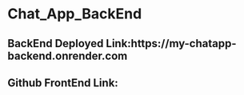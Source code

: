 <h1>Chat_App_BackEnd</h1>

<h2>BackEnd Deployed Link:https://my-chatapp-backend.onrender.com</h2>
<h2>Github FrontEnd Link:</h2>
